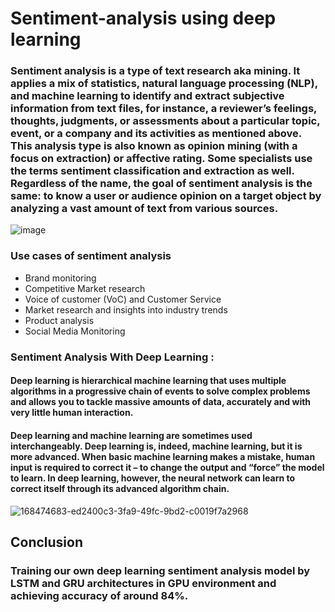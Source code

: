 # Sentiment-analysis using deep learning


### Sentiment analysis is a type of text research aka mining. It applies a mix of statistics, natural language processing (NLP), and machine learning to identify and extract subjective information from text files, for instance, a reviewer’s feelings, thoughts, judgments, or assessments about a particular topic, event, or a company and its activities as mentioned above. This analysis type is also known as opinion mining (with a focus on extraction) or affective rating. Some specialists use the terms sentiment classification and extraction as well. Regardless of the name, the goal of sentiment analysis is the same: to know a user or audience opinion on a target object by analyzing a vast amount of text from various sources.
![image](https://user-images.githubusercontent.com/98027899/168474229-4e0a73f6-f45d-4751-b7df-c6cbd3987551.png)

### Use cases of sentiment analysis


*  Brand monitoring 
* Competitive Market research
* Voice of customer (VoC) and Customer Service
* Market research and insights into industry trends
* Product analysis
* Social Media Monitoring

###  Sentiment Analysis With Deep Learning :

#### Deep learning is hierarchical machine learning that uses multiple algorithms in a progressive chain of events to solve complex problems and allows you to tackle massive amounts of data, accurately and with very little human interaction.

#### Deep learning and machine learning are sometimes used interchangeably. Deep learning is, indeed, machine learning, but it is more advanced. When basic machine learning makes a mistake, human input is required to correct it – to change the output and “force” the model to learn. In deep learning, however, the neural network can learn to correct itself through its advanced algorithm chain.

![168474683-ed2400c3-3fa9-49fc-9bd2-c0019f7a2968](https://user-images.githubusercontent.com/98027899/168475163-2ee4d190-1d1b-42be-a9f1-22cf0b78514b.png)


## Conclusion

### Training our own deep learning sentiment analysis model by LSTM and GRU architectures in GPU environment and achieving accuracy of around 84%.
 
